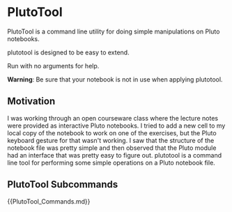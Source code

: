 # PlutoTool

PlutoTool is a command line utility for doing simple manipulations on
Pluto notebooks.

plutotool is designed to be easy to extend.

Run with no arguments for help.

**Warning**: Be sure that your notebook is not in use when applying plutotool.


## Motivation

I was working through an open courseware class where the lecture notes
were provided as interactive Pluto notebooks.  I tried to add a new
cell to my local copy of the notebook to work on one of the exercises,
but the Pluto keyboard gesture for that wasn't working.  I saw that
the structure of the notebook file was pretty simple and then observed
that the Pluto module had an interface that was pretty easy to figure
out.  plutotool is a command line tool for performing some simple
operations on a Pluto notebook file.

## PlutoTool Subcommands

{{PlutoTool_Commands.md}}
